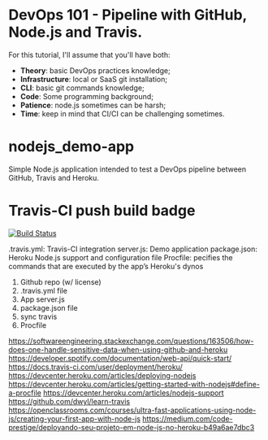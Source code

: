 # DevOps 101 - Pipeline with GitHub, Node.js and Travis.

For this tutorial, I'll assume that you'll have both:

- **Theory**: basic DevOps practices knowledge;
- **Infrastructure**: local or SaaS git installation;
- **CLI**: basic git commands knowledge;
- **Code**: Some programming background;
- **Patience**: node.js sometimes can be harsh;
- **Time**: keep in mind that CI/CI can be challenging sometimes.








# nodejs_demo-app
Simple Node.js application intended to test a DevOps pipeline between GitHub, Travis and Heroku.

# Travis-CI push build badge
[![Build Status](https://travis-ci.org/ffilho/nodejs_demo-app.svg?branch=master)](https://travis-ci.org/ffilho/nodejs_demo-app)

.travis.yml: Travis-CI integration
server.js: Demo application
package.json: Heroku Node.js support and configuration file
Procfile: pecifies the commands that are executed by the app’s Heroku's dynos

1. Github repo (w/ license)
2. .travis.yml file
3. App server.js
4. package.json file
5. sync travis
6. Procfile


https://softwareengineering.stackexchange.com/questions/163506/how-does-one-handle-sensitive-data-when-using-github-and-heroku
https://developer.spotify.com/documentation/web-api/quick-start/
https://docs.travis-ci.com/user/deployment/heroku/
https://devcenter.heroku.com/articles/deploying-nodejs
https://devcenter.heroku.com/articles/getting-started-with-nodejs#define-a-procfile
https://devcenter.heroku.com/articles/nodejs-support
https://github.com/dwyl/learn-travis
https://openclassrooms.com/courses/ultra-fast-applications-using-node-js/creating-your-first-app-with-node-js
https://medium.com/code-prestige/deployando-seu-projeto-em-node-js-no-heroku-b49a6ae7dbc3